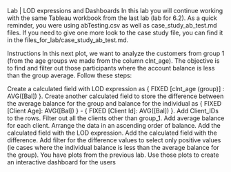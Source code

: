 Lab | LOD expressions and Dashboards
In this lab you will continue working with the same Tableau workbook from the last lab (lab for 6.2). As a quick reminder, you were using abTesting.csv as well as case_study_ab_test.md files. If you need to give one more look to the case study file, you can find it in the files_for_lab/case_study_ab_test.md.

Instructions
In this next plot, we want to analyze the customers from group 1 (from the age groups we made from the column clnt_age). The objective is to find and filter out those participants where the account balance is less than the group average. Follow these steps:

Create a calculated field with LOD expression as { FIXED [clnt_age (group)] : AVG([Bal]) }.
Create another calculated field to store the difference between the average balance for the group and balance for the individual as { FIXED [Client Age]: AVG([Bal]) } - { FIXED [Client Id]: AVG([Bal]) }.
Add Client_IDs to the rows. Filter out all the clients other than group_1.
Add average balance for each client.
Arrange the data in an ascending order of balance.
Add the calculated field with the LOD expression.
Add the calculated field with the difference.
Add filter for the difference values to select only positive values (ie cases where the individual balance is less than the average balance for the group).
You have plots from the previous lab. Use those plots to create an interactive dashboard for the users
